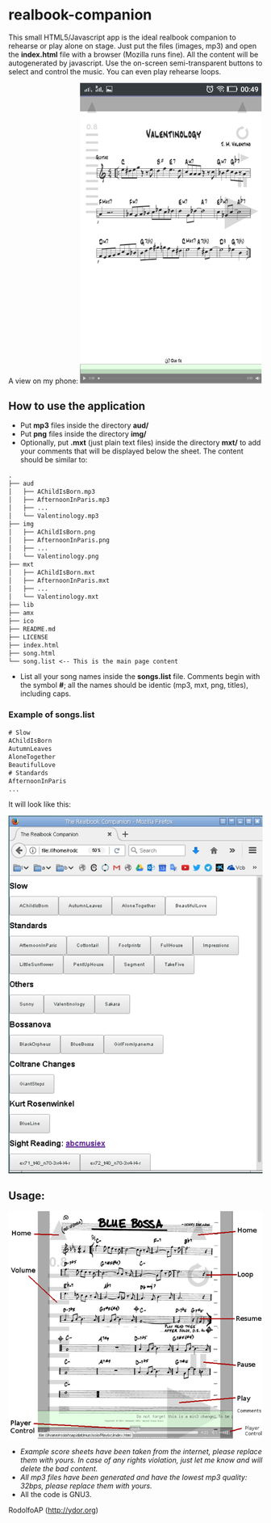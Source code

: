 # realbook-companion

This small HTML5/Javascript app is the ideal realbook companion to rehearse or play alone on stage. Just put the files (images, mp3) and open the **index.html** file with a browser (Mozilla runs fine). All the content will be autogenerated by javascript. Use the on-screen semi-transparent buttons to select and control the music. You can even play rehearse loops.  

A view on my phone:
<img width="360" alt="portfolio_view" src="https://github.com/rodolfoap/realbook-companion/blob/master/lib/rbc_m.png">

## How to use the application

* Put **mp3** files inside the directory **aud/**
* Put **png** files inside the directory **img/**
* Optionally, put **.mxt** (just plain text files) inside the directory **mxt/** to add your comments that will be displayed below the sheet.
The content should be similar to:

```
.
├── aud
│   ├── AChildIsBorn.mp3
│   ├── AfternoonInParis.mp3
│   ├── ...
│   └── Valentinology.mp3
├── img
│   ├── AChildIsBorn.png
│   ├── AfternoonInParis.png
│   ├── ...
│   └── Valentinology.png
├── mxt
│   ├── AChildIsBorn.mxt
│   ├── AfternoonInParis.mxt
│   ├── ...
│   └── Valentinology.mxt
├── lib
├── amx
├── ico
├── README.md
├── LICENSE
├── index.html
├── song.html
└── song.list <-- This is the main page content 
```
* List all your song names inside the **songs.list** file. Comments begin with the symbol **#**; all the names should be identic (mp3, mxt, png, titles), including caps.

### Example of **songs.list**

```
# Slow
AChildIsBorn
AutumnLeaves
AloneTogether
BeautifulLove
# Standards
AfternoonInParis
...
```
It will look like this:

![rbc_pc.png](https://github.com/rodolfoap/realbook-companion/blob/master/lib/rbc_pc.png)

## Usage:

![rbc_buttons.png](https://github.com/rodolfoap/realbook-companion/blob/master/lib/rbc_buttons.png)

* _Example score sheets have been taken from the internet, please replace them with yours. In case of any rights violation, just let me know and will delete the bad content._
* _All mp3 files have been generated and have the lowest mp3 quality: 32bps, please replace them with yours._
* All the code is GNU3.

RodolfoAP (http://ydor.org)

